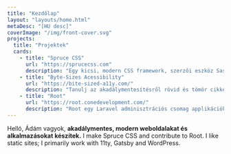 ```yaml
---
title: "Kezdőlap"
layout: "layouts/home.html"
metaDesc: "[HU desc]"
coverImage: "/img/front-cover.svg"
projects:
  title: "Projektek"
  cards:
    - title: "Spruce CSS"
      url: "https://sprucecss.com"
      description: "Egy kicsi, modern CSS framework, szerzői eszköz Sass-on felépítve."
    - title: "Byte-Sizes Acessibility"
      url: "https://bite-sized-a11y.com/"
      description: "Tanulj az akadálymentesítésről rövid és tömör cikkek segítségével (kevesebb, mint 150 szó)."
    - title: "Root"
      url: "https://root.conedevelopment.com/"
      description: "Root egy Laravel adminisztrációs csomag applikációkhoz."
---
```


Helló, Ádám vagyok, **akadálymentes, modern weboldalakat és alkalmazásokat készítek.** I make Spruce CSS and contribute to Root. I like static sites; I primarily work with 11ty, Gatsby and WordPress.
